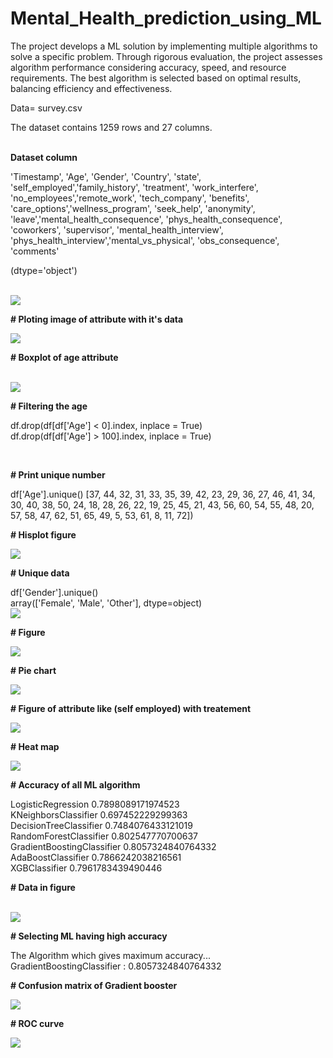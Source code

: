 # Mental_Health_prediction_using_ML
The project develops a ML solution by implementing multiple algorithms to solve a specific problem. Through rigorous evaluation, the project assesses algorithm performance considering accuracy, speed, and resource requirements. The best algorithm is selected based on optimal results, balancing efficiency and effectiveness.

<p>Data= survey.csv</p>

<p>The dataset contains 1259 rows and 27 columns.</p>
<br>
<b>Dataset column</b>

<p>'Timestamp', 'Age', 'Gender', 'Country', 'state', 'self_employed','family_history', 'treatment', 'work_interfere', 'no_employees','remote_work', 'tech_company', 'benefits', 'care_options','wellness_program', 'seek_help', 'anonymity', 'leave','mental_health_consequence', 'phys_health_consequence', 'coworkers',
 'supervisor', 'mental_health_interview', 'phys_health_interview','mental_vs_physical', 'obs_consequence', 'comments'</p>
 <p>(dtype='object')</p><br>

<img  src="upload/unique.png">



<p><b>#&nbspPloting image of attribute with it's data</b><p>
<img src="upload/self_employed.png"><br>
       
<p><b>#&nbspBoxplot of age attribute</b><p>
<br>

<img src="upload/plot_image.png">

<p><b>#&nbspFiltering the age</b><p>

<p>df.drop(df[df['Age'] < 0].index, inplace = True)<br>
df.drop(df[df['Age'] > 100].index, inplace = True)</p><br>

<p><b>#&nbspPrint unique number</b><p>
df['Age'].unique()
[37, 44, 32, 31, 33, 35, 39, 42, 23, 29, 36, 27, 46, 41, 34, 30, 40, 38, 50, 24, 18, 28, 26, 22, 19, 25, 45, 21, 43, 56, 60, 54, 55, 48, 20, 57, 58, 47, 62, 51, 65, 49,  5, 53, 61,  8, 11, 72])<br>

<p><b>#&nbspHisplot figure</b><p>
<img src="upload/bar_image.png"><br>

<p><b>#&nbspUnique data</b><p>
df['Gender'].unique()<br>
array(['Female', 'Male', 'Other'], dtype=object)

<br>
<img src="upload/gender_data.png"><br>

<p><b>#&nbspFigure</b><p>
<img src="upload/gender.png"><br>

<p><b>#&nbspPie chart</b><p>
<img src="upload/pie_chart.png"><br>

<p><b>#&nbspFigure of attribute like (self employed) with treatement</b><p>
<img src="upload/self_employed_seeking_treatment.png"><br>

<p><b>#&nbspHeat map</b><p>
<img src="upload/heatmap.png"><br>

<p><b>#&nbspAccuracy of all ML algorithm</b><p>
LogisticRegression 0.7898089171974523<br>
KNeighborsClassifier 0.697452229299363<br>
DecisionTreeClassifier 0.7484076433121019<br>
RandomForestClassifier 0.802547770700637<br>
GradientBoostingClassifier 0.8057324840764332<br>
AdaBoostClassifier 0.7866242038216561<br>
XGBClassifier 0.7961783439490446<br>

<p><b>#&nbspData in figure</b><p><br>
<img src="upload/plotting_the_model_accuracies.png"><br>

<p><b>#&nbspSelecting ML having high accuracy</b><p>

The Algorithm which gives maximum accuracy...<br>
GradientBoostingClassifier : 0.8057324840764332

<p><b>#&nbspConfusion matrix of Gradient booster</b><p>
<img src="upload/confusion_matrix.png"><br>

<p><b>#&nbspROC curve</b><p>
<img src="upload/roc_curve.png">

